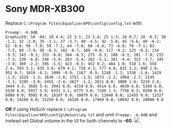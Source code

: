 # Sony MDR-XB300
Replace `C:\Program Files\EqualizerAPO\config\config.txt` with:
```
Preamp: -6.0dB
GraphicEQ: 10 -84; 20 4.4; 22 3.1; 23 2.4; 25 1.3; 26 0.7; 28 -0.3; 30 -1.2; 32 -2.0; 35 -3.1; 37 -3.7; 40 -4.5; 42 -5.0; 45 -5.6; 49 -6.2; 52 -6.6; 56 -7.0; 59 -7.1; 64 -7.0; 68 -6.8; 73 -6.8; 78 -7.1; 83 -7.5; 89 -7.9; 95 -8.3; 102 -8.7; 109 -9.0; 117 -9.2; 125 -9.3; 134 -9.3; 143 -9.1; 153 -8.8; 164 -8.5; 175 -8.3; 188 -8.1; 201 -7.8; 215 -7.3; 230 -6.8; 246 -5.9; 263 -5.4; 282 -5.1; 301 -4.4; 323 -3.7; 345 -3.0; 369 -2.2; 395 -1.5; 423 -0.5; 452 0.2; 484 1.0; 518 1.6; 554 2.4; 593 3.1; 635 3.6; 679 4.1; 726 4.3; 777 4.0; 832 3.2; 890 2.0; 952 0.7; 1019 -0.2; 1090 -0.9; 1167 -0.9; 1248 -1.1; 1336 -1.6; 1429 -1.5; 1529 -1.3; 1636 -1.0; 1751 -1.5; 1873 -2.2; 2004 -2.7; 2145 -3.1; 2295 -3.0; 2455 -2.4; 2627 -1.2; 2811 0.0; 3008 1.6; 3219 2.8; 3444 4.3; 3685 5.4; 3943 6.0; 4219 6.0; 4514 6.0; 4830 6.0; 5168 6.0; 5530 6.0; 5917 5.9; 6331 3.1; 6775 3.0; 7249 1.3; 7756 0.3; 8299 0.0; 8880 0.0; 9502 0.0; 10167 0.0; 10879 0.0; 11640 0.0; 12455 0.0; 13327 0.0; 14260 0.0; 15258 0.0; 16326 0.0; 17469 0.0; 18692 0.0; 20000 0.0
```
**OR** if using HeSuVi replace `C:\Program Files\EqualizerAPO\config\HeSuVi\eq.txt` and omit `Preamp: -6.0dB` and instead set Global volume in the UI for both channels to **-60**.
![](https://raw.githubusercontent.com/jaakkopasanen/AutoEq/master/results/Headphone.com/innerfidelity/onear/Sony%20MDR-XB300/Sony%20MDR-XB300.png)
